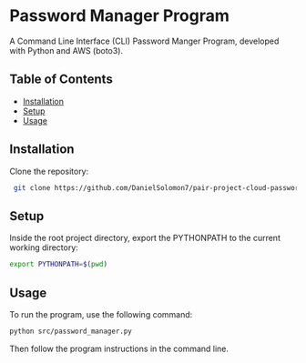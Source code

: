 # Password Manager Program
A Command Line Interface (CLI) Password Manger Program, developed with Python and AWS (boto3).

## Table of Contents
- [Installation](#installation)
- [Setup](#setup)
- [Usage](#usage)

## Installation
Clone the repository:
```bash
 git clone https://github.com/DanielSolomon7/pair-project-cloud-password-manager
```

## Setup
Inside the root project directory, export the PYTHONPATH to the current working directory:
```bash
export PYTHONPATH=$(pwd)
```

## Usage
To run the program, use the following command:
```bash
python src/password_manager.py
```
Then follow the program instructions in the command line.
